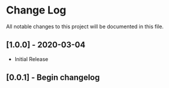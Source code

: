 # Change Log

All notable changes to this project will be documented in this file.

## [1.0.0] - 2020-03-04

- Initial Release

## [0.0.1] - Begin changelog
